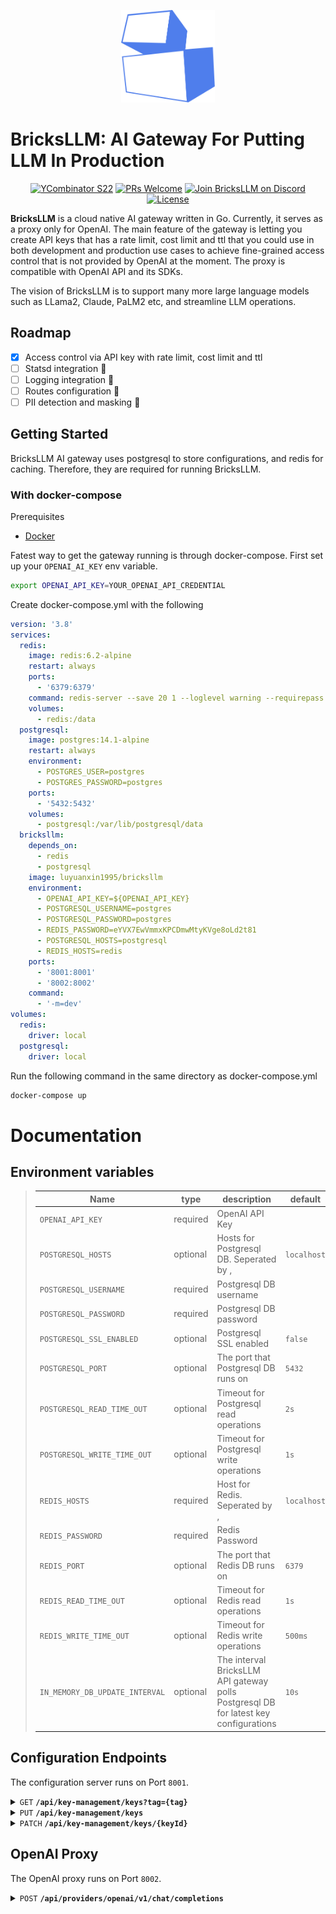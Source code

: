 <p align="center">
<img src="./assets/bricks-logo.png" width="150" />
</p>

# **BricksLLM: AI Gateway For Putting LLM In Production**

<p align="center">
   <a href='https://www.ycombinator.com/'><img alt='YCombinator S22' src='https://img.shields.io/badge/Y%20Combinator-2022-orange'/></a>
   <a href='http://makeapullrequest.com'><img alt='PRs Welcome' src='https://img.shields.io/badge/PRs-welcome-43AF11.svg?style=shields'/></a>
   <a href="https://discord.gg/dFvdt4wqWh"><img src="https://img.shields.io/badge/discord-BricksLLM-blue?logo=discord&labelColor=2EB67D" alt="Join BricksLLM on Discord"></a>
   <a href="https://github.com/bricks-cloud/bricks/blob/main/LICENSE"><img src="https://img.shields.io/badge/license-MIT-red" alt="License"></a>
</p>

**BricksLLM** is a cloud native AI gateway written in Go. Currently, it serves as a proxy only for OpenAI. The main feature of the gateway is letting you create API keys that has a rate limit, cost limit and ttl that you could use in both development and production use cases to achieve fine-grained access control that is not provided by OpenAI at the moment. The proxy is compatible with OpenAI API and its SDKs. 

The vision of BricksLLM is to support many more large language models such as LLama2, Claude, PaLM2 etc, and streamline LLM operations.

## Roadmap
- [x] Access control via API key with rate limit, cost limit and ttl
- [ ] Statsd integration :construction:
- [ ] Logging integration :construction:
- [ ] Routes configuration :construction:
- [ ] PII detection and masking :construction:

## Getting Started
BricksLLM AI gateway uses postgresql to store configurations, and redis for caching. Therefore, they are required for running BricksLLM.

### With docker-compose

Prerequisites
- [Docker](https://www.docker.com/get-started/)
  
Fatest way to get the gateway running is through docker-compose. First set up your `OPENAI_AI_KEY` env variable.

```bash
export OPENAI_API_KEY=YOUR_OPENAI_API_CREDENTIAL
```

Create docker-compose.yml with the following
```yaml
version: '3.8'
services:
  redis:
    image: redis:6.2-alpine
    restart: always
    ports:
      - '6379:6379'
    command: redis-server --save 20 1 --loglevel warning --requirepass eYVX7EwVmmxKPCDmwMtyKVge8oLd2t81
    volumes: 
      - redis:/data
  postgresql:
    image: postgres:14.1-alpine
    restart: always
    environment:
      - POSTGRES_USER=postgres
      - POSTGRES_PASSWORD=postgres
    ports:
      - '5432:5432'
    volumes: 
      - postgresql:/var/lib/postgresql/data
  bricksllm:
    depends_on: 
      - redis
      - postgresql
    image: luyuanxin1995/bricksllm
    environment:
      - OPENAI_API_KEY=${OPENAI_API_KEY}
      - POSTGRESQL_USERNAME=postgres
      - POSTGRESQL_PASSWORD=postgres
      - REDIS_PASSWORD=eYVX7EwVmmxKPCDmwMtyKVge8oLd2t81
      - POSTGRESQL_HOSTS=postgresql
      - REDIS_HOSTS=redis
    ports:
      - '8001:8001'
      - '8002:8002'
    command:
      - '-m=dev'
volumes:
  redis:
    driver: local
  postgresql:
    driver: local
```

Run the following command in the same directory as docker-compose.yml

```bash
docker-compose up
```

# Documentation
## Environment variables
> | Name | type | description | default |
> |---------------|-----------------------------------|----------|-|
> | `OPENAI_API_KEY`         | required | OpenAI API Key |
> | `POSTGRESQL_HOSTS`       | optional | Hosts for Postgresql DB. Seperated by , | `localhost` |
> | `POSTGRESQL_USERNAME`         | required | Postgresql DB username |
> | `POSTGRESQL_PASSWORD`         | required | Postgresql DB password |
> | `POSTGRESQL_SSL_ENABLED`         | optional | Postgresql SSL enabled| `false`
> | `POSTGRESQL_PORT`         | optional | The port that Postgresql DB runs on| `5432`
> | `POSTGRESQL_READ_TIME_OUT`         | optional | Timeout for Postgresql read operations | `2s`
> | `POSTGRESQL_WRITE_TIME_OUT`         | optional | Timeout for Postgresql write operations | `1s`
> | `REDIS_HOSTS`         | required | Host for Redis. Seperated by , | `localhost`
> | `REDIS_PASSWORD`         | required | Redis Password |
> | `REDIS_PORT`         | optional | The port that Redis DB runs on | `6379`
> | `REDIS_READ_TIME_OUT`         | optional | Timeout for Redis read operations | `1s`
> | `REDIS_WRITE_TIME_OUT`         | optional | Timeout for Redis write operations | `500ms`
> | `IN_MEMORY_DB_UPDATE_INTERVAL`         | optional | The interval BricksLLM API gateway polls Postgresql DB for latest key configurations | `10s`

## Configuration Endpoints
The configuration server runs on Port `8001`.
<details>
  <summary><code>GET</code> <code><b>/api/key-management/keys?tag={tag}</b></code></summary>

##### Description
This endpoint is set up for retrieving key configurations using a query param called tag.

##### Parameters

> | name   |  type      | data type      | description                                          |
> |--------|------------|----------------|------------------------------------------------------|
> | `tag` |  required  | string         | Identifier attached to a key configuration                  |

##### Error Response

> | http code     | content-type                      |
> |---------------|-----------------------------------|
> | `400`, `500`         | `application/json`                |

> | Field     | type | example                      |
> |---------------|-----------------------------------|-|
> | status         | `number` | 400            |
> | title         | `string` | request body reader error             |
> | type         | `string` | /errors/request-body-read             |
> | detail         | `string` | something is wrong            |
> | instance         | `string` | /api/key-management/keys            |

##### Response

> | Response Body |
> |---------------|
> | `[]KeyConfiguration` |

Fields of KeyConfiguration
> | Field | type | example                      | description |
> |---------------|-----------------------------------|-|-|
> | name | `string` | spike's developer key | Name of the API key. |
> | createdAt | `number` | 1257894000 | Key configuration creation time in unix.  |
> | updatedAt | `number` | 1257894000 | Key configuration update time in unix.  |
> | revoked | `boolean` | true | Indicator for whether the key is revoked.  |
> | revokedReason | `string` | The key has expired | Reason for why the key is revoked.  |
> | tags | `[]string` | ["org-tag-12345"]             | Identifiers associated with the key. |
> | keyId | `string` | 550e8400-e29b-41d4-a716-446655440000 | Unique identifier for the key.  |
> | costLimitInUsd | `number` | 5.5 | Total spend limit of the API key.
> | costLimitInUsdOverTime | `string` | 2 | Total spend within period of time. This field is required if costLimitInUsdUnit is specified.   |
> | costLimitInUsdUnit | `enum` | d                       | Time unit for costLimitInUsdOverTime. Possible values are [`h`, `m`, `s`, `d`].      |
> | rateLimitOverTime | `string` | 2 | rate limit over period of time. This field is required if rateLimitUnit is specified.    |
> | rateLimitOverTime | `string` | 2 | rate limit over period of time. This field is required if rateLimitUnit is specified.    |
> | rateLimitUnit | `string` | m                         |  Time unit for rateLimitOverTime. Possible values are [`h`, `m`, `s`, `d`]       |
> | ttl | `string` | 2d | time to live. |

</details>


<details>
  <summary><code>PUT</code> <code><b>/api/key-management/keys</b></code></summary>

##### Description
This endpoint is set up for retrieving key configurations using a query param called tag.

##### Request
> | Field | type | type | example                      | description |
> |---------------|-----------------------------------|-|-|-|
> | name | required | `string` | spike's developer key | Name of the API key. |
> | tags | optional | `[]string` | ["org-tag-12345"]             | Identifiers associated with the key. |
> | key | required | `string` | abcdef12345 | API key |
> | costLimitInUsd | optional | `number` | 5.5 | Total spend limit of the API key.
> | costLimitInUsdOverTime | optional | `string` | 2 | Total spend within period of time. This field is required if costLimitInUsdUnit is specified.   |
> | costLimitInUsdUnit | optional | `enum` | d                       | Time unit for costLimitInUsdOverTime. Possible values are [`h`, `m`, `s`, `d`].      |
> | rateLimitOverTime | optional | `string` | 2 | rate limit over period of time. This field is required if rateLimitUnit is specified.    |
> | rateLimitUnit | optional | `enum` | m                         |  Time unit for rateLimitOverTime. Possible values are [`h`, `m`, `s`, `d`]       |
> | ttl | optional | `string` | 2d | time to live. |

##### Error Response

> | http code     | content-type                      |
> |---------------|-----------------------------------|
> | `400`, `500`         | `application/json`                |

> | Field     | type | example                      |
> |---------------|-----------------------------------|-|
> | status         | `number` | 400            |
> | title         | `string` | request body reader error             |
> | type         | `string` | /errors/request-body-read             |
> | detail         | `string` | something is wrong            |
> | instance         | `string` | /api/key-management/keys            |

##### Responses
> | Field | type | example                      | description |
> |---------------|-----------------------------------|-|-|
> | name | `string` | spike's developer key | Name of the API key. |
> | createdAt | `number` | 1257894000 | Key configuration creation time in unix.  |
> | updatedAt | `number` | 1257894000 | Key configuration update time in unix.  |
> | revoked | `boolean` | true | Indicator for whether the key is revoked.  |
> | revokedReason | `string` | The key has expired | Reason for why the key is revoked.  |
> | tags | `[]string` | ["org-tag-12345"]             | Identifiers associated with the key. |
> | keyId | `string` | 550e8400-e29b-41d4-a716-446655440000 | Unique identifier for the key.  |
> | costLimitInUsd | `number` | 5.5 | Total spend limit of the API key.
> | costLimitInUsdOverTime | `string` | 2 | Total spend within period of time. This field is required if costLimitInUsdUnit is specified.   |
> | costLimitInUsdUnit | `enum` | d                       | Time unit for costLimitInUsdOverTime. Possible values are [`h`, `m`, `s`, `d`].      |
> | rateLimitOverTime | `string` | 2 | rate limit over period of time. This field is required if rateLimitUnit is specified.    |
> | rateLimitOverTime | `string` | 2 | rate limit over period of time. This field is required if rateLimitUnit is specified.    |
> | rateLimitUnit | `string` | m                         |  Time unit for rateLimitOverTime. Possible values are [`h`, `m`, `s`, `d`]       |
> | ttl | `string` | 2d | time to live. |

</details>

<details>
  <summary><code>PATCH</code> <code><b>/api/key-management/keys/{keyId}</b></code></summary>

##### Description
This endpoint is set up for updating key configurations using key id.

##### Parameters
> | name   |  type      | data type      | description                                          |
> |--------|------------|----------------|------------------------------------------------------|
> | `keyId` |  required  | string         | Unique key configuration identifier.                  |

##### Request
> | Field | type | type | example                      | description |
> |---------------|-----------------------------------|-|-|-|
> | name | optional | `string` | spike's developer key | Name of the API key. |
> | tags | optional | `[]string` | ["org-tag-12345"]             | Identifiers associated with the key. |
> | revoked | optional |  `boolean` | true | Indicator for whether the key is revoked.  |
> | revokedReason| optional | `string` | The key has expired | Reason for why the key is revoked.  |
> | costLimitInUsdOverTime | optional | `string` | 2 | Total spend within period of time. This field is required if costLimitInUsdUnit is specified.   |
> | costLimitInUsdUnit | optional | `enum` | d                       | Time unit for costLimitInUsdOverTime. Possible values are [`h`, `m`, `s`, `d`].      |
> | rateLimitOverTime | optional | `string` | 2 | rate limit over period of time. This field is required if rateLimitUnit is specified.    |
> | rateLimitUnit | optional | `enum` | m                         |  Time unit for rateLimitOverTime. Possible values are [`h`, `m`, `s`, `d`]       |

##### Error Response

> | http code     | content-type                      |
> |---------------|-----------------------------------|
> | `400`, `500`         | `application/json`                |

> | Field     | type | example                      |
> |---------------|-----------------------------------|-|
> | status         | `number` | 400            |
> | title         | `string` | request body reader error             |
> | type         | `string` | /errors/request-body-read             |
> | detail         | `string` | something is wrong            |
> | instance         | `string` | /api/key-management/keys            |

##### Response
> | Field | type | example                      | description |
> |---------------|-----------------------------------|-|-|
> | name | `string` | spike's developer key | Name of the API key. |
> | createdAt | `number` | 1257894000 | Key configuration creation time in unix.  |
> | updatedAt | `number` | 1257894000 | Key configuration update time in unix.  |
> | revoked | `boolean` | true | Indicator for whether the key is revoked.  |
> | revokedReason | `string` | The key has expired | Reason for why the key is revoked.  |
> | tags | `[]string` | ["org-tag-12345"]             | Identifiers associated with the key. |
> | keyId | `string` | 550e8400-e29b-41d4-a716-446655440000 | Unique identifier for the key.  |
> | costLimitInUsd | `number` | 5.5 | Total spend limit of the API key.
> | costLimitInUsdOverTime | `string` | 2 | Total spend within period of time. This field is required if costLimitInUsdUnit is specified.   |
> | costLimitInUsdUnit | `enum` | d                       | Time unit for costLimitInUsdOverTime. Possible values are [`h`, `m`, `s`, `d`].      |
> | rateLimitOverTime | `string` | 2 | rate limit over period of time. This field is required if rateLimitUnit is specified.    |
> | rateLimitOverTime | `string` | 2 | rate limit over period of time. This field is required if rateLimitUnit is specified.    |
> | rateLimitUnit | `string` | m                         |  Time unit for rateLimitOverTime. Possible values are [`h`, `m`, `s`, `d`]       |
> | ttl | `string` | 2d | time to live. |

</details>

## OpenAI Proxy
The OpenAI proxy runs on Port `8002`.

<details>
  <summary><code>POST</code> <code><b>/api/providers/openai/v1/chat/completions</b></code></summary>

##### Description
This endpoint is set up for proxying OpenAI API requests. Documentation for this endpoint can be found [here](https://platform.openai.com/docs/api-reference/chat).

</details>